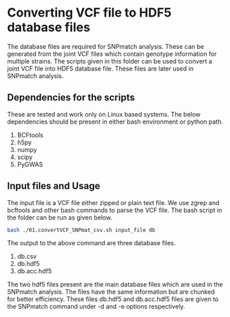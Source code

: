# Converting VCF file to HDF5 database files

The database files are required for SNPmatch analysis. These can be generated from the joint VCF files which contain genotype information for multiple strains.
The scripts given in this folder can be used to convert a joint VCF file into HDF5 database file. These files are later used in SNPmatch analysis.

## Dependencies for the scripts

These are tested and work only on Linux based systems. The below dependencies should be present in either bash environment or python path.

1) BCFtools
3) h5py
4) numpy
5) scipy
6) PyGWAS


## Input files and Usage

The input file is a VCF file either zipped or plain text file. We use zgrep and bcftools and other bash commands to parse the VCF file. The bash script in the folder can be run as given below.

```bash
bash ./01.convertVCF_SNPmat_csv.sh input_file db
```

The output to the above command are three database files.

1) db.csv
2) db.hdf5
3) db.acc.hdf5

The two hdf5 files present are the main database files which are used in the SNPmatch analysis. The files have the same information but are chunked for better efficiency.
These files db.hdf5 and db.acc.hdf5 files are given to the SNPmatch command under -d and -e options respectively.

